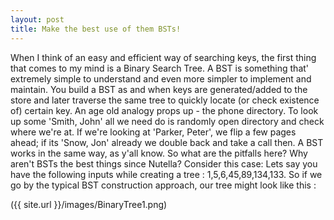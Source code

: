 ```yaml
---
layout: post
title: Make the best use of them BSTs!  
---
```


When I think of an easy and efficient way of searching keys, the first thing that comes to my mind is a Binary Search Tree. A BST is something that' extremely simple to understand and even more simpler to implement and maintain. You build a BST as and when keys are generated/added to the store and later traverse the same tree to quickly locate (or check existence of) certain key. An age old analogy props up - the phone directory. To look up some 'Smith, John' all we need do is randomly open directory and check where we're at. If we're looking at 'Parker, Peter', we flip a few pages ahead; if its 'Snow, Jon' already we double back and take a call then. A BST works in the same way, as y'all know. So what are the pitfalls here? Why aren't BSTs the best things since Nutella? Consider this case: Lets say you have the following inputs while creating a tree : 1,5,6,45,89,134,133. So if we go by the typical BST construction approach, our tree might look like this : 

({{ site.url }}/images/BinaryTree1.png)

